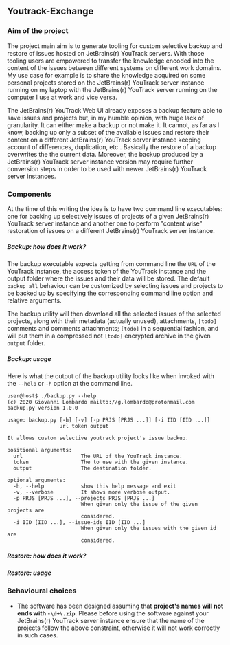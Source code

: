 ## Youtrack-Exchange

### Aim of the project
The project main aim is to generate tooling for custom selective backup and restore of issues 
hosted on JetBrains(r) YouTrack servers. With those tooling users are empowered to transfer the 
knowledge encoded into the content of the issues between different systems on different work 
domains. My use case for example is to share the knowledge acquired on some personal projects 
stored on the JetBrains(r) YouTrack server instance running on my laptop with the JetBrains(r) 
YouTrack server running on the computer I use at work and vice versa. 

The JetBrains(r) YouTrack Web UI already exposes a backup feature able to save issues and 
projects but, in my humble opinion, with huge lack of granularity. It can either make a backup 
or not make it. It cannot, as far as I know, backing up only a subset of the available issues 
and restore their content on a different JetBrains(r) YouTrack server instance keeping account
of differences, duplication, etc.. Basically the restore of a backup overwrites the the current 
data. Moreover, the backup produced by a JetBrains(r) YouTrack server instance version may 
require further conversion steps in order to be used with newer JetBrains(r) YouTrack server 
instances. 

### Components
At the time of this writing the idea is to have two command line executables: one for backing
up selectively issues of projects of a given JetBrains(r) YouTrack server instance and another 
one to perform "content wise" restoration of issues on a different JetBrains(r) YouTrack server 
instance. 

##### Backup: how does it work?
The backup executable expects getting from command line the `URL` of the YouTrack instance, the 
access token of the YouTrack instance and the output folder where the issues and their data will
be stored. The default `backup all` behaviour can be customized by selecting issues and projects 
to be backed up by specifying the corresponding command line option and relative arguments. 

The backup utility will then download all the selected issues of the selected projects, along
with their metadata (actually unused), attachments, `[todo]` comments and comments attachments; 
`[todo]` in a sequential fashion, and will put them in a compressed not `[todo]` encrypted 
archive in the given `output` folder. 

##### Backup: usage
Here is what the output of the backup utility looks like when invoked with the `--help` or `-h` 
option at the command line. 

```shell script
user@host$ ./backup.py --help
(c) 2020 Giovanni Lombardo mailto://g.lombardo@protonmail.com
backup.py version 1.0.0

usage: backup.py [-h] [-v] [-p PRJS [PRJS ...]] [-i IID [IID ...]]
                 url token output

It allows custom selective youtrack project's issue backup.

positional arguments:
  url                   The URL of the YouTrack instance.
  token                 The to use with the given instance.
  output                The destination folder.

optional arguments:
  -h, --help            show this help message and exit
  -v, --verbose         It shows more verbose output.
  -p PRJS [PRJS ...], --projects PRJS [PRJS ...]
                        When given only the issue of the given projects are
                        considered.
  -i IID [IID ...], --issue-ids IID [IID ...]
                        When given only the issues with the given id are
                        considered.
```

##### Restore: how does it work?

##### Restore: usage

### Behavioural choices

+ The software has been designed assuming that **project's names will not ends with `-\d+\.zip`**. 
Please before using the software against your JetBrains(r) YouTrack server instance ensure that the
name of the projects follow the above constraint, otherwise it will not work correctly in such cases. 
